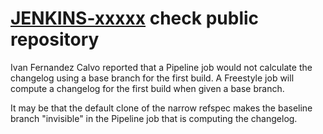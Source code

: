 # [JENKINS-xxxxx](https://issues.jenkins-ci.org/browse/JENKINS-56116) check public repository

Ivan Fernandez Calvo reported that a Pipeline job would not calculate
the changelog using a base branch for the first build.  A Freestyle
job will compute a changelog for the first build when given a base
branch.

It may be that the default clone of the narrow refspec makes the
baseline branch "invisible" in the Pipeline job that is computing the
changelog.
